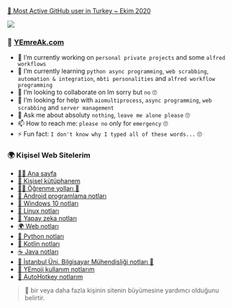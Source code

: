 

[🥇 Most Active GitHub user in Turkey ~ Ekim 2020](https://commits.top/turkey.html)

[![](https://komarev.com/ghpvc/?username=yedhrab&color=orange)](https://github.com/yedhrab)

### 🌟 [YEmreAk.com](https://yemreak.com)

- 🔭 I’m currently working on `personal private projects` and some `alfred workflows`
- 🌱 I’m currently learning `python async programming`, `web scrabbing`, `automation & integration`, `mbti personalities` and `alfred workflow programming`
- 👯 I’m looking to collaborate on Im sorry but `no` 🙄
- 🤔 I’m looking for help with `aiomultiprocess`, `async programming`, `web scrabbing`  and `server management`
- 💬 Ask me about absoluty `nothing`, `leave me alone please` 🙄
- 📫 How to reach me: `please no` only for `emergency` 🙄
- ⚡ Fun fact: `I don't know why I typed all of these words...` 🙄

### 🌍 Kişisel Web Sitelerim

- [🙋‍♂️ Ana sayfa](https://www.yemreak.com)
- [📖 Kişisel kütüphanem](https://lib.yemreak.com)
- [👨‍🏫 Öğrenme yolları 🤝](https://learn.yemreak.com)
- [📲 Android programlama notları](https://android.yemreak.com)
- [🎇 Windows 10 notları](https://windows.yemreak.com)
- [🐧 Linux notları](https://linux.yemreak.com)
- [🧠 Yapay zeka notları](https://ai.yemreak.com)
- [🌍 Web notları](https://web.yemreak.com)
- [🐍 Python notları](https://python.yemreak.com)
- [🎃 Kotlin notları](https://kotlin.yemreak.com)
- [☕ Java notları](https://java.yemreak.com)
- [🏫 İstanbul Üni. Bilgisayar Mühendisliği notları 🤝](https://iuce.yemreak.com)
- [🚀 YEmoji kullanım notlarım](https://emoji.yemreak.com)
- [💫 AutoHotkey notlarım](https://ahk.yemreak.com)


> 🤝 bir veya daha fazla kişinin sitenin büyümesine yardımcı olduğunu belirtir.

<!--
<details>
    <summary><b>🌟 Üzerinde Çalıştığım Alanlar</b></summary>
  <br>

  - 🐍 Python: websocket_client, request, mouse, keyboard, instabot, pynput, logger, colorlog, subprocess, pathlib, os, platform, selenium, threding, oop, CI, pytest, unittest, doctest, package, ahk-wrapper
  - 👨‍💻 Autohotkey: YHotkeys, window automation (show, hide, pin, transparent), clipboard, hotkey, hotstring, menubar, icon
  - ☕ Java / Kotlin: Thread, Listeners, JavaFX, RoomDB, Broadcast, Intent, Activity, Events, RcycleView, CardView
  - 🌃 VS Code: Theme extension, shortcuts, syntax extensions
  - 🌄 Intellij: Theme extension, VS Code Keymap shortcuts

  > 💁‍♂️ Daha detaylı bilgi için [🌟 YEmreAK.com](https://lib.yemreak.com/programlama) üzerindeki sayfalarıma bakabilirsiniz

</details>

<details>
    <summary><b>🧐 Daha fazlası</b></summary>
  <br>

  - 💁‍♂️ Bence bu kadarı yeterli, daha detaylı bilgi için [🌟 YEmreAK.com](https://yemreak.com) üzerindeki sayfalarıma bakabilirsiniz

</details>


**yedhrab/yedhrab** is a ✨ _special_ ✨ repository because its `README.md` (this file) appears on your GitHub profile.

Here are some ideas to get you started:

- 🔭 I’m currently working on ...
- 🌱 I’m currently learning ...
- 👯 I’m looking to collaborate on ...
- 🤔 I’m looking for help with ...
- 💬 Ask me about ...
- 📫 How to reach me: ...
- 😄 Pronouns: ...
- ⚡ Fun fact: ...
-->

